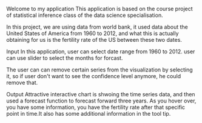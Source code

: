 Welcome to my application
This application is based on the course project of statistical inference class of the data science specialisation.

In this project, we are using data from world bank, it used data about the United States of America from 1960 to 2012, and what this is actually obtaining for us is the fertility rate of the US between these two dates.

Input
In this application, user can select date range from 1960 to 2012. user can use slider to select the months for forcast.

The user can can remove certain series from the visualization by selecting it, so if user don't want to see the confidence level anymore, he could remove that.

Output
Attractive interactive chart is shwoing the time series data, and then used a forecast function to forecast forward three years. As you hover over, you have some information, you have the fertility rate after that specific point in time.It also has some additional information in the tool tip.